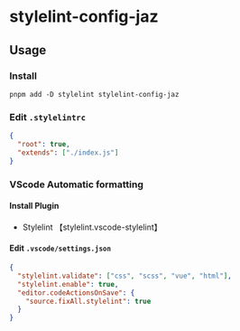 # stylelint-config-jaz

## Usage

### Install

```
pnpm add -D stylelint stylelint-config-jaz
```

### Edit `.stylelintrc`

```json
{
  "root": true,
  "extends": ["./index.js"]
}
```

### VScode Automatic formatting

#### Install Plugin

- Stylelint 【stylelint.vscode-stylelint】

#### Edit `.vscode/settings.json`

```json
{
  "stylelint.validate": ["css", "scss", "vue", "html"],
  "stylelint.enable": true,
  "editor.codeActionsOnSave": {
    "source.fixAll.stylelint": true
  }
}
```
